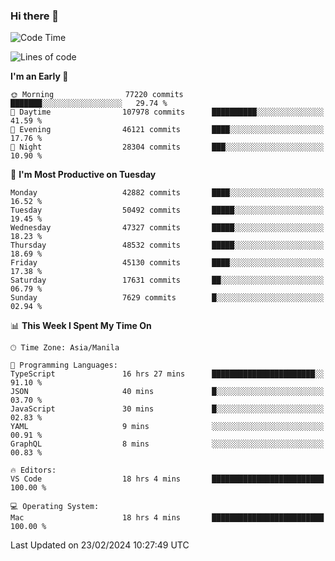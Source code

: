 ### Hi there 👋

<!--START_SECTION:waka-->
![Code Time](http://img.shields.io/badge/Code%20Time-4%2C908%20hrs%2037%20mins-blue)

![Lines of code](https://img.shields.io/badge/From%20Hello%20World%20I%27ve%20Written-116.1%20million%20lines%20of%20code-blue)

**I'm an Early 🐤** 

```text
🌞 Morning                77220 commits       ███████░░░░░░░░░░░░░░░░░░   29.74 % 
🌆 Daytime                107978 commits      ██████████░░░░░░░░░░░░░░░   41.59 % 
🌃 Evening                46121 commits       ████░░░░░░░░░░░░░░░░░░░░░   17.76 % 
🌙 Night                  28304 commits       ███░░░░░░░░░░░░░░░░░░░░░░   10.90 % 
```
📅 **I'm Most Productive on Tuesday** 

```text
Monday                   42882 commits       ████░░░░░░░░░░░░░░░░░░░░░   16.52 % 
Tuesday                  50492 commits       █████░░░░░░░░░░░░░░░░░░░░   19.45 % 
Wednesday                47327 commits       █████░░░░░░░░░░░░░░░░░░░░   18.23 % 
Thursday                 48532 commits       █████░░░░░░░░░░░░░░░░░░░░   18.69 % 
Friday                   45130 commits       ████░░░░░░░░░░░░░░░░░░░░░   17.38 % 
Saturday                 17631 commits       ██░░░░░░░░░░░░░░░░░░░░░░░   06.79 % 
Sunday                   7629 commits        █░░░░░░░░░░░░░░░░░░░░░░░░   02.94 % 
```


📊 **This Week I Spent My Time On** 

```text
🕑︎ Time Zone: Asia/Manila

💬 Programming Languages: 
TypeScript               16 hrs 27 mins      ███████████████████████░░   91.10 % 
JSON                     40 mins             █░░░░░░░░░░░░░░░░░░░░░░░░   03.70 % 
JavaScript               30 mins             █░░░░░░░░░░░░░░░░░░░░░░░░   02.83 % 
YAML                     9 mins              ░░░░░░░░░░░░░░░░░░░░░░░░░   00.91 % 
GraphQL                  8 mins              ░░░░░░░░░░░░░░░░░░░░░░░░░   00.83 % 

🔥 Editors: 
VS Code                  18 hrs 4 mins       █████████████████████████   100.00 % 

💻 Operating System: 
Mac                      18 hrs 4 mins       █████████████████████████   100.00 % 
```


 Last Updated on 23/02/2024 10:27:49 UTC
<!--END_SECTION:waka-->


<!--
**rad182/rad182** is a ✨ _special_ ✨ repository because its `README.md` (this file) appears on your GitHub profile.

Here are some ideas to get you started:

- 🔭 I’m currently working on ...
- 🌱 I’m currently learning ...
- 👯 I’m looking to collaborate on ...
- 🤔 I’m looking for help with ...
- 💬 Ask me about ...
- 📫 How to reach me: ...
- 😄 Pronouns: ...
- ⚡ Fun fact: ...
-->
